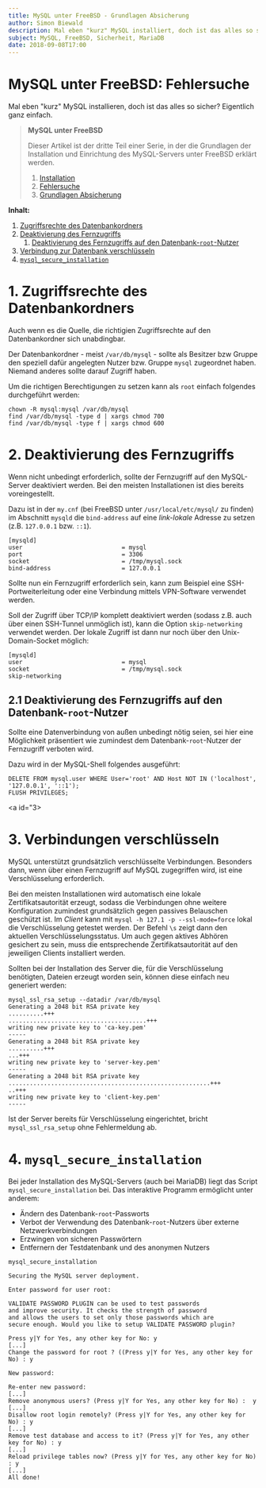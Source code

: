 ```yaml
---
title: MySQL unter FreeBSD - Grundlagen Absicherung
author: Simon Biewald
description: Mal eben "kurz" MySQL installiert, doch ist das alles so sicher? Eigentlich ganz einfach.
subject: MySQL, FreeBSD, Sicherheit, MariaDB
date: 2018-09-08T17:00
---
```


# MySQL unter FreeBSD: Fehlersuche

Mal eben "kurz" MySQL installieren, doch ist das alles so sicher? Eigentlich ganz einfach.

<blockquote class="note">
    <b>MySQL unter FreeBSD</b>
    <p>
    Dieser Artikel ist der dritte Teil einer Serie, in der die Grundlagen
    der Installation und Einrichtung des MySQL-Servers unter FreeBSD erklärt werden.<br>
    </p>
    <ol>
        <li><a href="/konfiguration/mysql/installation">Installation</a></li>
        <li><a href="/konfiguration/mysql/fehlersuche">Fehlersuche</a></li>
        <li><a href="/konfiguration/mysql/absicherung">Grundlagen Absicherung</a></li>
    </ol>
</blockquote>

<b>Inhalt:</b>

 1. [Zugriffsrechte des Datenbankordners](#1)
 2. [Deaktivierung des Fernzugriffs](#2)
    1. [Deaktivierung des Fernzugriffs auf den Datenbank-`root`-Nutzer](#2.1)
 3. [Verbindung zur Datenbank verschlüsseln](#3)
 2. [`mysql_secure_installation`](#2)

<a id="1"></a>
# 1. Zugriffsrechte des Datenbankordners
 
Auch wenn es die Quelle, die richtigien Zugriffsrechte auf den Datenbankordner sich unabdingbar.

Der Datenbankordner - meist `/var/db/mysql` - sollte als Besitzer bzw Gruppe den speziell dafür
angelegten Nutzer bzw. Gruppe `mysql` zugeordnet haben. Niemand anderes sollte darauf Zugriff haben.

Um die richtigen Berechtigungen zu setzen kann als `root` einfach folgendes durchgeführt werden:

<pre class="command-line language-bash" data-user="root" data-host="freebsd">
<code>chown -R mysql:mysql /var/db/mysql
find /var/db/mysql -type d | xargs chmod 700
find /var/db/mysql -type f | xargs chmod 600</code></pre>

<a id="2"></a>
# 2. Deaktivierung des Fernzugriffs

Wenn nicht unbedingt erforderlich, sollte der Fernzugriff auf den MySQL-Server deaktiviert werden.
Bei den meisten Installationen ist dies bereits voreingestellt.

Dazu ist in der `my.cnf` (bei FreeBSD unter `/usr/local/etc/mysql/` zu finden) im Abschnitt 
`mysqld` die `bind-address` auf eine *link-lokale* Adresse zu setzen (z.B. `127.0.0.1` bzw. `::1`).

<pre class="language-config line-numbers" data-start="12">
<code>[mysqld]
user                            = mysql
port                            = 3306
socket                          = /tmp/mysql.sock
bind-address                    = 127.0.0.1</code></pre>

Sollte nun ein Fernzugriff erforderlich sein, kann zum Beispiel eine SSH-Portweiterleitung
oder eine Verbindung mittels VPN-Software verwendet werden. 

Soll der Zugriff über TCP/IP komplett deaktiviert werden (sodass z.B. auch über einen
SSH-Tunnel unmöglich ist), kann die Option `skip-networking` verwendet werden. Der lokale
Zugriff ist dann nur noch über den Unix-Domain-Socket möglich:

<pre class="language-config line-numbers" data-start="12">
<code>[mysqld]
user                            = mysql
socket                          = /tmp/mysql.sock
skip-networking</code></pre>

<a id="2.1"></a>
## 2.1 Deaktivierung des Fernzugriffs auf den Datenbank-`root`-Nutzer

Sollte eine Datenverbindung von außen unbedingt nötig seien, sei hier eine Möglichkeit
präsentiert wie zumindest dem Datenbank-`root`-Nutzer der Fernzugriff verboten wird.

Dazu wird in der MySQL-Shell folgendes ausgeführt:

<pre class="command-line language-sql" data-prompt="root@localhost ([none]) >">
<code>DELETE FROM mysql.user WHERE User='root' AND Host NOT IN ('localhost', '127.0.0.1', '::1');
FLUSH PRIVILEGES;</code></pre>

<a id="3></a>
# 3. Verbindungen verschlüsseln

MySQL unterstützt grundsätzlich verschlüsselte Verbindungen. Besonders dann, wenn über einen
Fernzugriff auf MySQL zugegriffen wird, ist eine Verschlüsselung erforderlich.

Bei den meisten Installationen wird automatisch eine lokale Zertifikatsautorität erzeugt,
sodass die Verbindungen ohne weitere Konfiguration zumindest grundsätzlich gegen passives
Belauschen geschützt ist. Im *Client* kann mit `mysql -h 127.1 -p --ssl-mode=force` lokal
die Verschlüsselung getestet werden. Der Befehl `\s` zeigt dann den aktuellen 
Verschlüsselungsstatus.
Um auch gegen aktives Abhören gesichert zu sein, 
muss die entsprechende Zertifikatsautorität auf den jeweiligen Clients installiert werden.

Sollten bei der Installation des Server die, für die Verschlüsselung benötigten,
Dateien erzeugt worden sein, können diese einfach neu generiert werden:

<pre class="command-line language-bash" data-host="freebsd" data-user="root" data-output="2-16">
<code>mysql_ssl_rsa_setup --datadir /var/db/mysql
Generating a 2048 bit RSA private key
..........+++
.......................................+++
writing new private key to 'ca-key.pem'
-----
Generating a 2048 bit RSA private key
..........+++
...+++
writing new private key to 'server-key.pem'
-----
Generating a 2048 bit RSA private key
.........................................................+++
..+++
writing new private key to 'client-key.pem'
-----
</code></pre>

Ist der Server bereits für Verschlüsselung eingerichtet,
bricht `mysql_ssl_rsa_setup` ohne Fehlermeldung ab.

<a id="4"></a>
# 4. `mysql_secure_installation`

Bei jeder Installation des MySQL-Servers (auch bei MariaDB) liegt das Script 
`mysql_secure_installation` bei. Das interaktive Programm ermöglicht unter anderem:

 - Ändern des Datenbank-`root`-Passworts
 - Verbot der Verwendung des Datenbank-`root`-Nutzers über externe Netzwerkverbindungen
 - Erzwingen von sicheren Passwörtern
 - Entfernern der Testdatenbank und des anonymen Nutzers

<pre class="command-line language-sql" data-user="root" data-host="freebsd" data-output="2-28">
<code>mysql_secure_installation 

Securing the MySQL server deployment.

Enter password for user root: 

VALIDATE PASSWORD PLUGIN can be used to test passwords
and improve security. It checks the strength of password
and allows the users to set only those passwords which are
secure enough. Would you like to setup VALIDATE PASSWORD plugin?

Press y|Y for Yes, any other key for No: y
[...]
Change the password for root ? ((Press y|Y for Yes, any other key for No) : y

New password:
 
Re-enter new password: 
[...]
Remove anonymous users? (Press y|Y for Yes, any other key for No) :  y
[...]
Disallow root login remotely? (Press y|Y for Yes, any other key for No) : y
[...]
Remove test database and access to it? (Press y|Y for Yes, any other key for No) : y
[...]
Reload privilege tables now? (Press y|Y for Yes, any other key for No) : y
[...]
All done!
</code></pre>